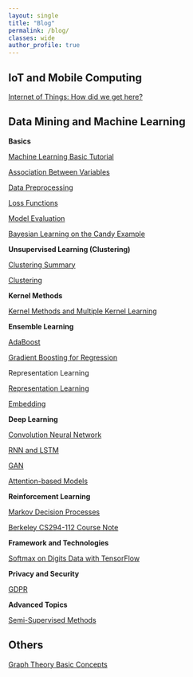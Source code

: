 ```yaml
---
layout: single
title: "Blog"
permalink: /blog/
classes: wide
author_profile: true
---
```


## IoT and Mobile Computing

[Internet of Things: How did we get here?](/blog/IoT/IoT-UCSD)

## Data Mining and Machine Learning

**Basics**

[Machine Learning Basic Tutorial](/blog/MLfolds/basics/Machine-Learning-Basics)

[Association Between Variables](/blog/MLfolds/basics/Association)

[Data Preprocessing](/blog/MLfolds/basics/Data-Preprocessing)

[Loss Functions](/blog/MLfolds/basics/Loss-Functions)

[Model Evaluation](/blog/MLfolds/basics/Model-Evaluation)

[Bayesian Learning on the Candy Example](/blog/MLfolds/basics/Bayesian-Learning-on-the-Candy-Example)

**Unsupervised Learning (Clustering)**

[Clustering Summary](/blog/MLfolds/clustering/Clustering-Summary)

[Clustering](/blog/MLfolds/clustering/Clustering)

**Kernel Methods**

[Kernel Methods and Multiple Kernel Learning](/blog/MLfolds/kernel-methods/Kernel-Methods)

**Ensemble Learning**

[AdaBoost](/blog/MLfolds/ensemble-learning/AdaBoost)

[Gradient Boosting for Regression](/blog/MLfolds/ensemble-learning/Gradient-Boosting-for-Regression)

Representation Learning

[Representation Learning](/blog/MLfolds/representation-learning/Representation-Learning)

[Embedding](/blog/MLfolds/representation-learning/Embedding)

**Deep Learning**

[Convolution Neural Network](/blog/MLfolds/deep-learning/Convolution-Neural-Network)

[RNN and LSTM](/blog/MLfolds/deep-learning/RNN-LSTM)

[GAN](/blog/MLfolds/deep-learning/GANs)

[Attention-based Models](/blog/MLfolds/deep-learning/Attention-based-Models)

**Reinforcement Learning**

[Markov Decision Processes](/blog/MLfolds/reinforcement-learning/Markov-Decision-Processes)

[Berkeley CS294-112 Course Note](/blog/MLfolds/reinforcement-learning/Berkeley-CS-285)

**Framework and Technologies**

[Softmax on Digits Data with TensorFlow](/blog/MLfolds/framework-and-technologies/Softmax-on-Digits-Data-with-TensorFlow) 

**Privacy and Security**

[GDPR](/blog/MLfolds/privacy-and-security/GDPR)

**Advanced Topics**

[Semi-Supervised Methods](/blog/MLfolds/advanced-topics/Semi-Supervised)

## Others

[Graph Theory Basic Concepts](/blog/Graph-Theory/Basic-Concepts)
